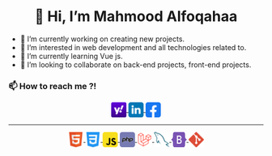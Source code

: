 <h1 align="center">👋 Hi, I’m Mahmood Alfoqahaa</h1>


- 🔭 I’m currently working on creating new projects.
- 👀 I’m interested in web development and all technologies related to.
- 🌱 I’m currently learning Vue js.
- 💞️ I’m looking to collaborate on back-end projects, front-end projects.


<p align="left" dir="auto">
  <h3 align="left">📫 How to reach me ?!</h3>
  <div align="center"> 
    <a href="mailto:mahmood_alfoqahaa@yahoo.com" rel="nofollow">
      <img align="center" src="https://github.com/mfoq/mfoq/blob/main/iocns/yahoo.png" alt="MahmoodAlfoqahaa" height="30" width="30" style="max-width: 100%;">
    </a>
    <a href="https://www.linkedin.com/in/mfoq/" rel="nofollow">
      <img align="center" src="https://github.com/mfoq/mfoq/blob/main/iocns/linkedin.svg" alt="MahmoodAlfoqahaa" height="30" width="30" style="max-width: 100%;">
    </a>
     <a href="https://www.facebook.com/m.a.0.9.5" rel="nofollow">
      <img align="center" src="https://github.com/mfoq/mfoq/blob/main/iocns/facebook.svg" alt="MahmoodAlfoqahaa" height="30" width="30" style="max-width: 100%;">
    </a>
  </div>
</p>
<hr>

<div align="center">
   <a href="#" rel="nofollow">
    <img align="center" src="https://github.com/mfoq/mfoq/blob/main/iocns/html.svg" alt="MahmoodAlfoqahaa" height="30" width="30"  style="max-width: 100%;">
   </a>
  <a href="#" rel="nofollow">
    <img align="center" src="https://github.com/mfoq/mfoq/blob/main/iocns/css.svg" alt="MahmoodAlfoqahaa" height="30" width="30"  style="max-width: 100%;">
  </a>
  <a href="#" rel="nofollow">
    <img align="center" src="https://github.com/mfoq/mfoq/blob/main/iocns/javascript.svg" alt="MahmoodAlfoqahaa" height="30" width="30"  style="max-width: 100%;">
  </a>
  <a href="#" rel="nofollow">
    <img align="center" src="https://github.com/mfoq/mfoq/blob/main/iocns/php.svg" alt="MahmoodAlfoqahaa" height="30" width="30"  style="max-width: 100%;">
  </a>
  <a href="#" rel="nofollow">
    <img align="center" src="https://github.com/mfoq/mfoq/blob/main/iocns/laravel.png" alt="MahmoodAlfoqahaa" height="30" width="30"  style="max-width: 100%;">
  </a>
  <a href="#" rel="nofollow">
    <img align="center" src="https://github.com/mfoq/mfoq/blob/main/iocns/mysql.svg" alt="MahmoodAlfoqahaa" height="30" width="30"  style="max-width: 100%;">
  </a>
  <a href="#" rel="nofollow">
    <img align="center" src="https://github.com/mfoq/mfoq/blob/main/iocns/bootstrap-5-1.svg" alt="MahmoodAlfoqahaa" height="30" width="30"  style="max-width: 100%;">
  </a>
   <a href="#" rel="nofollow">
    <img align="center" src="https://github.com/mfoq/mfoq/blob/main/iocns/git-icon.svg" alt="MahmoodAlfoqahaa" height="30" width="30"  style="max-width: 100%;">
  </a>
</div>

<!---
mfoq/mfoq is a ✨ special ✨ repository because its `README.md` (this file) appears on your GitHub profile.
You can click the Preview link to take a look at your changes.

--->
